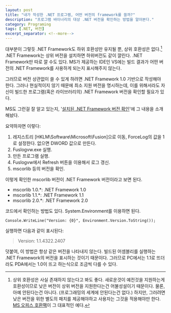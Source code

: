 ```yaml
---
layout: post
title: "내가 작성한 .NET 프로그램, 어떤 버전의 framework를 쓸까?"
description: "프로그램 바이너리의 대상 .NET 버전을 확인하는 방법을 알아본다."
category: Programing
tags: [.NET, 버전]
excerpt_separator: <!--more-->
---
```


대부분이 그렇듯 .NET Framework도 하위 호환성만 유지될 뿐, 상위 호환성은 없다.[^1]
.NET Framework는 상위 버전을 설치하면 하위버전도 같이 깔린다.
.NET Framework만 따로 깔 수도 있다.
MS가 제공하는 IDE인 VS에는 빌드 결과가 어떤 버전의 .NET Framework를 사용하게 되는지 표시해주지 않는다.

[^1]: 상위 호환성은 사실 존재하지 않는다고 봐도 좋다. 새로운것이 예전것을 지원하는게 호환성이므로 낮은 버전이 상위 버전을 지원한다는건 어불성설이기 때문이다. 물론, 아예 안된다는건 아니다. (프로그래밍의 세계에 안된다는건 없다.) 하지만, 그러려면 낮은 버전을 위한 별도의 패치를 제공해야하고 사용자는 그것을 적용해야만 한다. [MS 오피스 호환팩](http://www.microsoft.com/ko-kr/download/details.aspx?id=3)이 그 대표적인 예다.

그러므로 버전 상관없이 쓸 수 있게 하려면 .NET Framework 1.0 기반으로 작성해야 한다.
그러나 현실적이지 않기 때문에 최소 지원 버전을 명시하는데, 이를 위해서라도 자신이 빌드한 프로그램(혹은 라이브러리의) .NET Framework 버전을 확인할 필요가 있다.

MS도 그런걸 잘 알고 있는지, '[설치된 .NET Framework 버전 확인](http://msdn.microsoft.com/ko-kr/library/dc98ytx2.aspx)'에 그 내용을 소개해놨다.

요약하자면 이렇다:

1. 레지스트리 [HKLM\Software\Microsoft\Fusion]으로 이동, ForceLog의 값을 1로 설정한다.
없으면 DWORD 값으로 만든다.
2. Fuslogvw.exe 실행.
3. 만든 프로그램 실행.
4. Fuslogvw에서 Refresh 버튼을 이용해서 로그 갱신.
5. mscorlib 등의 버전을 확인.

이렇게 확인한 mscorlib 버전이 .NET Framework 버전이라고 보면 된다.

- mscorlib 1.0.*: .NET Framework 1.0
- mscorlib 1.1.*: .NET Framework 1.1
- mscorlib 2.0.*: .NET Framework 2.0

코드에서 확인하는 방법도 있다.
System.Environment를 이용하면 된다.

~~~
Console.WriteLine("Version: {0}", Environment.Version.ToString());
~~~

실행하면 다음과 같이 표시된다:

> Version: 1.1.4322.2407

덧붙여, 이 방법은 항상 같은 버전을 나타내지 않는다.
빌드된 어셈블리를 실행하는 .NET Framework의 버전을 표시하는 것이기 때문이다.
그러므로 PC에서는 1.1로 뜨더라도 PDA에서는 1.0이 뜨고 하는식으로 조금씩 다를 수 있다.
